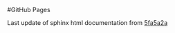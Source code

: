 #GitHub Pages

Last update of sphinx html documentation from [5fa5a2a](https://github.com/rhwhite/numeric_2022/tree/5fa5a2a79328c6f37cd831a673f9051f0e5a0b06)
